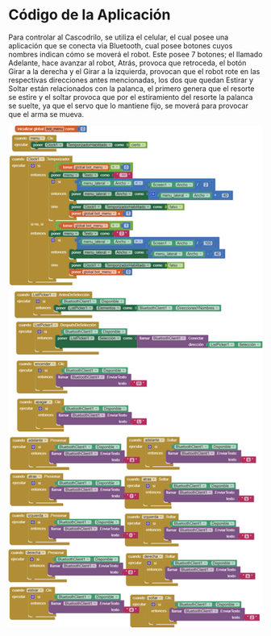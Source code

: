 # Código de la Aplicación

Para controlar al Cascodrilo, se utiliza el celular, el cual posee una aplicación que se conecta via Bluetooth, cual posee botones cuyos nombres indican cómo se moverá el robot. Este posee 7 botones; el llamado Adelante, hace avanzar al robot, Atrás, provoca que retroceda, el botón Girar a la derecha y el Girar a la izquierda, provocan que el robot rote en las respectivas direcciones antes mencionadas, los dos que quedan Estirar y Soltar están relacionados con la palanca, el primero genera que el resorte se estire y el soltar provoca que por el estiramiento del resorte la palanca se suelte, ya que el servo que lo mantiene fijo, se moverá para provocar que el arma se mueva.

![Aplicacion](/multimedia/blocks.png)

